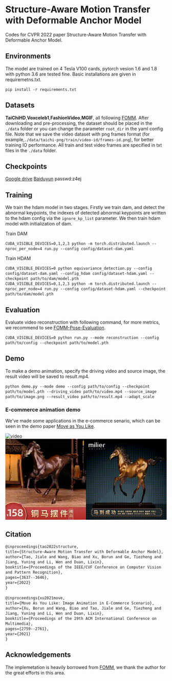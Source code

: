 # **Structure-Aware Motion Transfer with Deformable Anchor Model**
Codes for CVPR 2022 paper Structure-Aware Motion Transfer with Deformable Anchor Model.

## **Environments**
The model are trained on 4 Tesla V100 cards, pytorch vesion 1.6 and 1.8 with python 3.6 are tested fine. Basic installations are given in requiremetns.txt.

    pip install -r requirements.txt

## **Datasets**
**TaiChiHD**,**Voxceleb1**,**FashionVideo**,**MGIF**, all following [FOMM](https://github.com/AliaksandrSiarohin/first-order-model). After downloading and pre-processing, the dataset should be placed in the `./data` folder or you can change the parameter `root_dir` in the yaml config file. Note that we save the video dataset with png frames format (for example,`./data/taichi-png/train/video-id/frames-id.png`), for better training IO performance. All train and test video frames are specified in txt files in the `./data` folder.

## **Checkpoints**
[Google drive](https://drive.google.com/file/d/1VzS5pO9808GAQXJBbe1_ukBJX2LXC6sV/view?usp=sharing)
[Baiduyun](https://pan.baidu.com/s/1RfICRvU3IbXZnWTiL6MOsw) passwd:z4ej

## **Training**
We train the hdam model in two stages. Firstly we train dam, and detect the abnormal keypoints, the indexes of detected abnormal keypoints are written to the hdam config via the `ignore_kp_list` parameter. We then train hdam model with initialization of dam.

Train DAM

    CUDA_VISIBLE_DEVICES=0,1,2,3 python -m torch.distributed.launch --nproc_per_node=4 run.py --config config/dataset-dam.yaml
    
Train HDAM

    CUDA_VISIBLE_DEVICES=0 python equivariance_detection.py --config config/dataset-dam.yaml --config_hdam config/dataset-hdam.yaml --checkpoint path/to/dam/model.pth
    CUDA_VISIBLE_DEVICES=0,1,2,3 python -m torch.distributed.launch --nproc_per_node=4 run.py --config config/dataset-hdam.yaml --checkpoint path/to/dam/model.pth
 
## **Evaluation**
Evaluate video reconstruction with following command, for more metrics, we recommend to see [FOMM-Pose-Evaluation](https://github.com/AliaksandrSiarohin/pose-evaluation).

    CUDA_VISIBLE_DEVICES=0 python run.py --mode reconstruction --config path/to/config --checkpoint path/to/model.pth  
## **Demo**
To make a demo animation, specify the driving video and source image, the result video will be saved to result.mp4.

    python demo.py --mode demo --config path/to/config --checkpoint path/to/model.pth --driving_video path/to/video.mp4 --source_image path/to/image.png --result_video path/to/result.mp4 --adapt_scale

### E-commerce animation demo
We've made some applications in the e-commerce senario, which can be seen in the demo paper [Move as You Like](https://arxiv.org/pdf/2112.13647.pdf).

![video](demo/babe.gif) 
![video](demo/horse.gif)


## **Citation**
    @inproceedings{tao2022structure,
    title={Structure-Aware Motion Transfer with Deformable Anchor Model},
    author={Tao, Jiale and Wang, Biao and Xu, Borun and Ge, Tiezheng and Jiang, Yuning and Li, Wen and Duan, Lixin},
    booktitle={Proceedings of the IEEE/CVF Conference on Computer Vision and Pattern Recognition},
    pages={3637--3646},
    year={2022}
    }
    
    @inproceedings{xu2021move,
    title={Move As You Like: Image Animation in E-Commerce Scenario},
    author={Xu, Borun and Wang, Biao and Tao, Jiale and Ge, Tiezheng and Jiang, Yuning and Li, Wen and Duan, Lixin},
    booktitle={Proceedings of the 29th ACM International Conference on Multimedia},
    pages={2759--2761},
    year={2021}
    }

## **Acknowledgements**
The implemetation is heavily borrowed from [FOMM](https://github.com/AliaksandrSiarohin/first-order-model), we thank the author for the great efforts in this area.
